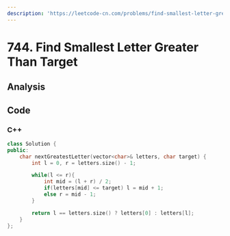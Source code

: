 ```yaml
---
description: 'https://leetcode-cn.com/problems/find-smallest-letter-greater-than-target/'
---
```


# 744. Find Smallest Letter Greater Than Target

## Analysis



## Code

### C++ 

```cpp
class Solution {
public:
    char nextGreatestLetter(vector<char>& letters, char target) {
        int l = 0, r = letters.size() - 1;

        while(l <= r){
            int mid = (l + r) / 2;
            if(letters[mid] <= target) l = mid + 1;
            else r = mid - 1;
        }

        return l == letters.size() ? letters[0] : letters[l];
    }
};
```

